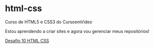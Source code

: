 # html-css
 Curso de HTML5 e CSS3 do CursoemVideo


Estou aprendendo a criar sites e agora vou gerenciar meus repositórios!

<a href="https://github.com/eliweltonrodrigues/html-css/blob/main/desafios/d010b/android.html">Desafio 10 HTML CSS</a>